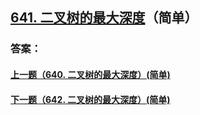 ## [641. 二叉树的最大深度](https://leetcode-cn.com/problems/merge-two-sorted-lists/)（简单）





### 答案：



#### [上一题（640. 二叉树的最大深度）(简单)](https://github.com/sdwwld/leetCode/blob/master/src/main/java/com/wld/java/leetcode/leetCode0640.md)

#### [下一题（642. 二叉树的最大深度）(简单)](https://github.com/sdwwld/leetCode/blob/master/src/main/java/com/wld/java/leetcode/leetCode0642.md)